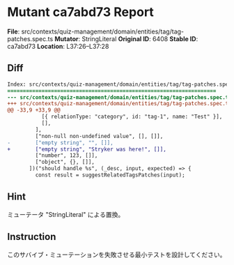 # Mutant ca7abd73 Report

**File**: src/contexts/quiz-management/domain/entities/tag/tag-patches.spec.ts
**Mutator**: StringLiteral
**Original ID**: 6408
**Stable ID**: ca7abd73
**Location**: L37:26–L37:28

## Diff

```diff
Index: src/contexts/quiz-management/domain/entities/tag/tag-patches.spec.ts
===================================================================
--- src/contexts/quiz-management/domain/entities/tag/tag-patches.spec.ts	original
+++ src/contexts/quiz-management/domain/entities/tag/tag-patches.spec.ts	mutated #6408
@@ -33,9 +33,9 @@
           [{ relationType: "category", id: "tag-1", name: "Test" }],
           [],
         ],
         ["non-null non-undefined value", [], []],
-        ["empty string", "", []],
+        ["empty string", "Stryker was here!", []],
         ["number", 123, []],
         ["object", {}, []],
       ])("should handle %s", (_desc, input, expected) => {
         const result = suggestRelatedTagsPatches(input);
```

## Hint

ミューテータ "StringLiteral" による置換。

## Instruction

このサバイブ・ミューテーションを失敗させる最小テストを設計してください。
